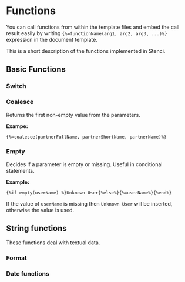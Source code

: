 # Functions

You can call functions from within the template files and embed the call result easily by writing
`{%=functionName(arg1, arg2, arg3, ...)%}` expression in the document template.

This is a short description of the functions implemented in Stenci.

## Basic Functions

### Switch

### Coalesce

Returns the first non-empty value from the parameters.

**Exampe:**

`{%=coalesce(partnerFullName, partnerShortName, partnerName)%}`

### Empty

Decides if a parameter is empty or missing. Useful in conditional statements.

**Example:**

`{%if empty(userName) %}Unknown User{%else%}{%=userName%}{%end%}`

If the value of `userName` is missing then `Unknown User` will be inserted, otherwise the value is used.

## String functions

These functions deal with textual data.

### Format



### Date functions

